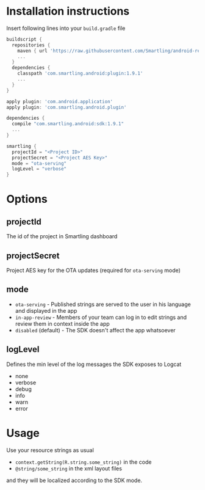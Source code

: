 # Installation instructions
Insert following lines into your `build.gradle` file

```groovy
buildscript {
  repositories {
    maven { url 'https://raw.githubusercontent.com/Smartling/android-repository/releases'}
    ...
  }
  dependencies {
    classpath 'com.smartling.android:plugin:1.9.1'
    ...
  }
}

apply plugin: 'com.android.application'
apply plugin: 'com.smartling.android.plugin'

dependencies {
  compile "com.smartling.android:sdk:1.9.1"
  ...
}

smartling {
  projectId = "<Project ID>"
  projectSecret = "<Project AES Key>"
  mode = "ota-serving"
  logLevel = "verbose"
}
```
# Options
## projectId
The id of the project in Smartling dashboard

## projectSecret
Project AES key for the OTA updates (required for `ota-serving` mode)
## mode
- `ota-serving` - Published strings are served to the user in his language and displayed in the app
- `in-app-review` - Members of your team can log in to edit strings and review them in context inside the app
- `disabled` (default) - The SDK doesn't affect the app whatsoever

## logLevel
Defines the min level of the log messages the SDK exposes to Logcat
- none
- verbose
- debug
- info
- warn
- error

# Usage

Use your resource strings as usual
- `context.getString(R.string.some_string)` in the code
- `@string/some_string` in the xml layout files

and they will be localized according to the SDK mode.
